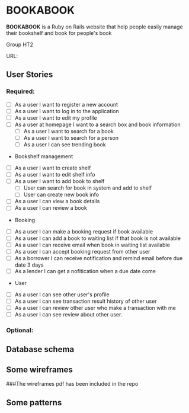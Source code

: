 # BOOKABOOK

**BOOKABOOK** is a Ruby on Rails website that help people easily manage their bookshelf and book for people's book

Group HT2

URL:

## User Stories

### Required:
* [ ] As a user I want to register a new account
* [ ] As a user I want to log in to the application
* [ ] As a user I want to edit my profile
* [ ] As a user at homepage I want to a search box and book information
	* [ ] As a user I want to search for a book
	* [ ] As a user I want to search for a person
	* [ ] As a user I can see trending book
- Bookshelf management 
* [ ] As a user I want to create shelf
* [ ] As a user I want to edit shelf info
* [ ] As a user I want to add book to shelf
	* [ ] User can search for book in system and add to shelf
	* [ ] User can create new book info 
* [ ] As a user I can view a book details
* [ ] As a user I can review a book
- Booking
* [ ] As a user I can make a booking request if book available
* [ ] As a user I can add a book to waiting list if that book is not available
* [ ] As a user I can receive email when book in waiting list available
* [ ] As a user I can accept booking request from other user
* [ ] As a borrower I can receive notification and remind email before due date 3 days
* [ ] As a lender I can get a nofitication when a due date come
- User
* [ ] As a user I can see other user's profile
* [ ] As a user I can see transaction result history of other user
* [ ] As a user I can review other user who make a transaction with me
* [ ] As a user I can see review about other user.

### Optional:

## Database schema

## Some wireframes
###The wireframes pdf has been included in the repo

## Some patterns

